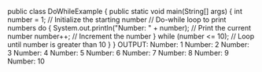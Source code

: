 public class DoWhileExample {
public static void main(String[] args) {
int number = 1; // Initialize the starting number
// Do-while loop to print numbers
do {
System.out.println("Number: " + number); // Print the current number
number++; // Increment the number
} while (number <= 10); // Loop until number is greater than 10
}
}
OUTPUT:
Number: 1
Number: 2
Number: 3
Number: 4
Number: 5
Number: 6
Number: 7
Number: 8
Number: 9
Number: 10
